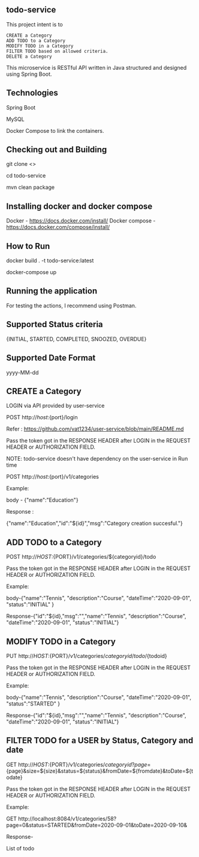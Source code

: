 todo-service
-----------------------------------

This project intent is to

    CREATE a Category
    ADD TODO to a Category
    MODIFY TODO in a Category
    FILTER TODO based on allowed criteria.
    DELETE a Category

This microservice is RESTful API written in Java structured and designed using Spring Boot.

Technologies
--------------------
Spring Boot

MySQL

Docker Compose to link the containers.

Checking out and Building 
----------------------------------

git clone <>

cd todo-service

mvn clean package

Installing docker and docker compose
-------------------------------------

Docker - https://docs.docker.com/install/
Docker compose - https://docs.docker.com/compose/install/

How to Run
------------------------------------------------

docker build . -t todo-service:latest

docker-compose up

Running the application
----------------------------------------

For testing the actions, I recommend using Postman.

Supported Status criteria
-------------------------

{INITIAL, STARTED, COMPLETED, SNOOZED, OVERDUE}

Supported Date Format
-------------------------

yyyy-MM-dd

CREATE a Category
-------------------



LOGIN via API provided by user-service 

POST http://${host}:${port}/login

Refer : https://github.com/vat1234/user-service/blob/main/README.md 
 
Pass the token got in the RESPONSE HEADER after LOGIN in the REQUEST HEADER  or AUTHORIZATION FIELD.

NOTE: todo-service doesn't have dependency on the user-service in Run time

POST http://${host}:${port}/v1/categories

Example:

body - 
{"name":"Education"}

Response :

{"name":"Education","id":"${id}","msg":"Category creation succesful."} 

ADD TODO to a Category 
----------------------


POST http://${HOST}:${PORT}/v1/categories/${categoryid}/todo

Pass the token got in the RESPONSE HEADER after LOGIN in the REQUEST HEADER  or AUTHORIZATION FIELD.

Example:

body-{"name":"Tennis",
"description":"Course",
"dateTime":"2020-09-01",
"status":"INITIAL"
}

Response-{"id":"${id},"msg":"","name":"Tennis",
"description":"Course",
"dateTime":"2020-09-01",
"status":"INITIAL"}

MODIFY TODO in a Category 
-------------------------

PUT http://${HOST}:${PORT}/v1/categories/${categoryid}/todo/${todoid}

Pass the token got in the RESPONSE HEADER after LOGIN in the REQUEST HEADER  or AUTHORIZATION FIELD.

Example:

body-{"name":"Tennis",
"description":"Course",
"dateTime":"2020-09-01",
"status":"STARTED"
}

Response-{"id":"${id},"msg":"","name":"Tennis",
"description":"Course",
"dateTime":"2020-09-01",
"status":"INITIAL"}

FILTER TODO for a USER by Status, Category and date
----------------------------------------------------

GET http://${HOST}:${PORT}/v1/categories/${categoryid}?page=${page}&size=${size}&status=${status}&fromDate=${fromdate}&toDate=${todate}

Pass the token got in the RESPONSE HEADER after LOGIN in the REQUEST HEADER  or AUTHORIZATION FIELD.

Example: 

GET http://localhost:8084/v1/categories/58?page=0&status=STARTED&fromDate=2020-09-01&toDate=2020-09-10&

Response-

List of todo 



